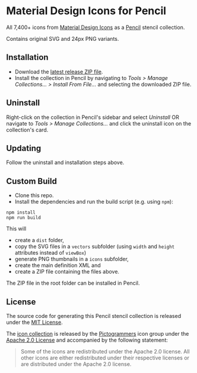 # Material Design Icons for Pencil

All 7,400+ icons from [Material Design Icons](https://pictogrammers.com/library/mdi) as a [Pencil](https://pencil.evolus.vn) stencil collection.

Contains original SVG and 24px PNG variants.

## Installation

- Download the [latest release ZIP file](https://github.com/MatthiasMaar/MaterialDesign-Pencil/releases/latest).
- Install the collection in Pencil by navigating to _Tools > Manage Collections... > Install From File..._ and selecting the downloaded ZIP file.

## Uninstall

Right-click on the collection in Pencil's sidebar and select _Uninstall_ OR navigate to _Tools > Manage Collections..._ and click the uninstall icon on the collection's card.

## Updating

Follow the uninstall and installation steps above.

## Custom Build

- Clone this repo.
- Install the dependencies and run the build script (e.g. using `npm`):

```
npm install
npm run build
```

This will

- create a `dist` folder,
- copy the SVG files in a `vectors` subfolder (using `width` and `height` attributes instead of `viewBox`)
- generate PNG thumbnails in a `icons` subfolder,
- create the main definition XML and
- create a ZIP file containing the files above.

The ZIP file in the root folder can be installed in Pencil.

## License

The source code for generating this Pencil stencil collection is released under the [MIT License](https://opensource.org/licenses/MIT).

The [icon collection](https://github.com/Templarian/MaterialDesign-SVG) is released by the [Pictogrammers](http://pictogrammers.com) icon group under the [Apache 2.0 License](https://www.apache.org/licenses/LICENSE-2.0) and accompanied by the following statement:

> Some of the icons are redistributed under the Apache 2.0 license. All other icons are either redistributed under their respective licenses or are distributed under the Apache 2.0 license.
